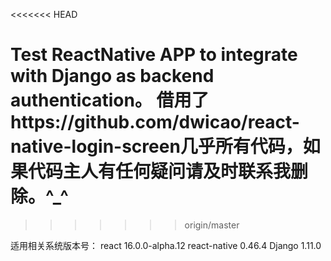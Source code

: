 <<<<<<< HEAD

Test ReactNative APP to integrate with Django as backend authentication。
借用了https://github.com/dwicao/react-native-login-screen几乎所有代码，如果代码主人有任何疑问请及时联系我删除。^_^
=======
>>>>>>> origin/master

适用相关系统版本号：
react           16.0.0-alpha.12
react-native    0.46.4
Django          1.11.0
